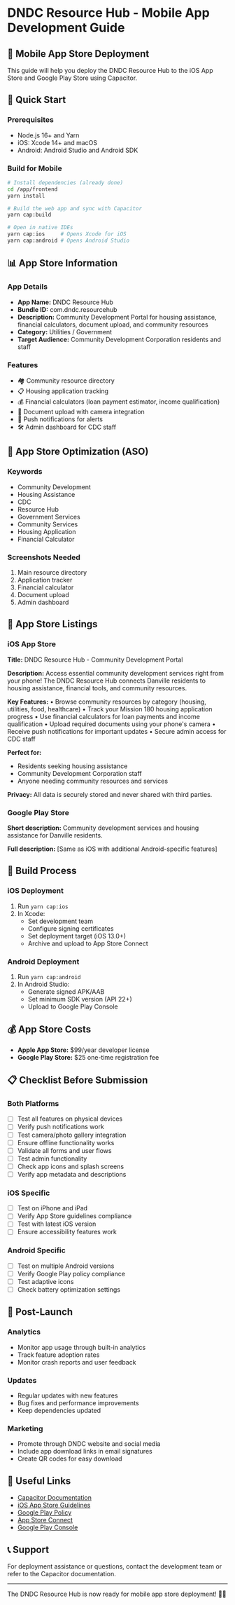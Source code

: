 # DNDC Resource Hub - Mobile App Development Guide

## 📱 Mobile App Store Deployment

This guide will help you deploy the DNDC Resource Hub to the iOS App Store and Google Play Store using Capacitor.

## 🚀 Quick Start

### Prerequisites
- Node.js 16+ and Yarn
- iOS: Xcode 14+ and macOS
- Android: Android Studio and Android SDK

### Build for Mobile

```bash
# Install dependencies (already done)
cd /app/frontend
yarn install

# Build the web app and sync with Capacitor
yarn cap:build

# Open in native IDEs
yarn cap:ios     # Opens Xcode for iOS
yarn cap:android # Opens Android Studio
```

## 📊 App Store Information

### App Details
- **App Name:** DNDC Resource Hub
- **Bundle ID:** com.dndc.resourcehub
- **Description:** Community Development Portal for housing assistance, financial calculators, document upload, and community resources
- **Category:** Utilities / Government
- **Target Audience:** Community Development Corporation residents and staff

### Features
- 🏘️ Community resource directory
- 📋 Housing application tracking
- 💰 Financial calculators (loan payment estimator, income qualification)
- 📄 Document upload with camera integration
- 📢 Push notifications for alerts
- 🛠️ Admin dashboard for CDC staff

## 🎯 App Store Optimization (ASO)

### Keywords
- Community Development
- Housing Assistance
- CDC
- Resource Hub
- Government Services
- Community Services
- Housing Application
- Financial Calculator

### Screenshots Needed
1. Main resource directory
2. Application tracker
3. Financial calculator
4. Document upload
5. Admin dashboard

## 📝 App Store Listings

### iOS App Store

**Title:** DNDC Resource Hub - Community Development Portal

**Description:**
Access essential community development services right from your phone! The DNDC Resource Hub connects Danville residents to housing assistance, financial tools, and community resources.

**Key Features:**
• Browse community resources by category (housing, utilities, food, healthcare)
• Track your Mission 180 housing application progress
• Use financial calculators for loan payments and income qualification
• Upload required documents using your phone's camera
• Receive push notifications for important updates
• Secure admin access for CDC staff

**Perfect for:**
- Residents seeking housing assistance
- Community Development Corporation staff
- Anyone needing community resources and services

**Privacy:** All data is securely stored and never shared with third parties.

### Google Play Store

**Short description:** Community development services and housing assistance for Danville residents.

**Full description:** [Same as iOS with additional Android-specific features]

## 🔧 Build Process

### iOS Deployment
1. Run `yarn cap:ios`
2. In Xcode:
   - Set development team
   - Configure signing certificates
   - Set deployment target (iOS 13.0+)
   - Archive and upload to App Store Connect

### Android Deployment
1. Run `yarn cap:android`
2. In Android Studio:
   - Generate signed APK/AAB
   - Set minimum SDK version (API 22+)
   - Upload to Google Play Console

## 💰 App Store Costs
- **Apple App Store:** $99/year developer license
- **Google Play Store:** $25 one-time registration fee

## 📋 Checklist Before Submission

### Both Platforms
- [ ] Test all features on physical devices
- [ ] Verify push notifications work
- [ ] Test camera/photo gallery integration
- [ ] Ensure offline functionality works
- [ ] Validate all forms and user flows
- [ ] Test admin functionality
- [ ] Check app icons and splash screens
- [ ] Verify app metadata and descriptions

### iOS Specific
- [ ] Test on iPhone and iPad
- [ ] Verify App Store guidelines compliance
- [ ] Test with latest iOS version
- [ ] Ensure accessibility features work

### Android Specific
- [ ] Test on multiple Android versions
- [ ] Verify Google Play policy compliance
- [ ] Test adaptive icons
- [ ] Check battery optimization settings

## 🌟 Post-Launch

### Analytics
- Monitor app usage through built-in analytics
- Track feature adoption rates
- Monitor crash reports and user feedback

### Updates
- Regular updates with new features
- Bug fixes and performance improvements
- Keep dependencies updated

### Marketing
- Promote through DNDC website and social media
- Include app download links in email signatures
- Create QR codes for easy download

## 🔗 Useful Links

- [Capacitor Documentation](https://capacitorjs.com/docs)
- [iOS App Store Guidelines](https://developer.apple.com/app-store/guidelines/)
- [Google Play Policy](https://support.google.com/googleplay/android-developer/answer/9876937)
- [App Store Connect](https://appstoreconnect.apple.com/)
- [Google Play Console](https://play.google.com/console/)

## 📞 Support

For deployment assistance or questions, contact the development team or refer to the Capacitor documentation.

---

The DNDC Resource Hub is now ready for mobile app store deployment! 🚀📱